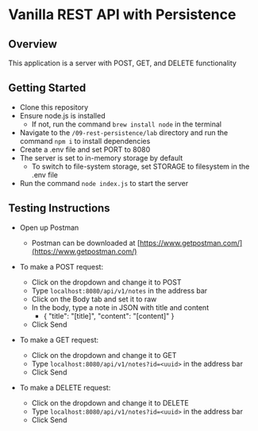 # Vanilla REST API with Persistence

## Overview
This application is a server with POST, GET, and DELETE functionality

## Getting Started
- Clone this repository
- Ensure node.js is installed
    - If not, run the command `brew install node` in the terminal
- Navigate to the `/09-rest-persistence/lab` directory and run the command `npm i` to install dependencies
- Create a .env file and set PORT to 8080
- The server is set to in-memory storage by default
    - To switch to file-system storage, set STORAGE to filesystem in the .env file
- Run the command `node index.js` to start the server


## Testing Instructions
- Open up Postman
    - Postman can be downloaded at [https://www.getpostman.com/](https://www.getpostman.com/)

- To make a POST request:
    - Click on the dropdown and change it to POST
    - Type `localhost:8080/api/v1/notes` in the address bar
    - Click on the Body tab and set it to raw
    - In the body, type a note in JSON with title and content
        - { "title": "[title]", "content": "[content]" }
    - Click Send

- To make a GET request:
    - Click on the dropdown and change it to GET
    - Type `localhost:8080/api/v1/notes?id=<uuid>` in the address bar
    - Click Send
    
- To make a DELETE request:
    - Click on the dropdown and change it to DELETE
    - Type `localhost:8080/api/v1/notes?id=<uuid>` in the address bar
    - Click Send